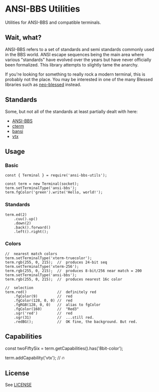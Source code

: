 # ANSI-BBS Utilities
Utilities for ANSI-BBS and compatible terminals.

## Wait, what?
ANSI-BBS refers to a set of standards and semi standards commonly used in the BBS world. ANSI escape sequences being the main area where various "standards" have evolved over the years but have never officially been formalized. This library attempts to slightly tame the anarchy.

If you're looking for something to really rock a modern terminal, this is probably not the place. You may be interested in one of the many Blessed libraries such as [neo-blessed](https://github.com/dunstad/neo-blessed) instead.

## Standards
Some, but not all of the standards at least partially dealt with here:
* [ANSI-BBS](http://ansi-bbs.org/)
* [cterm](docs/reference/cterm.txt)
* [bansi](docs/reference/bansi.txt)
* [vtx](docs/reference/vtx.txt)

## Usage
### Basic
```
const { Terminal } = require('ansi-bbs-utils');

const term = new Terminal(socket);
term.setTerminalType('ansi-bbs');
term.fgColor('green').write('Hello, world!');
```

### Standards
```
term.ed(2)
    .cuu().up()
    .down(2)
    .back().forward()
    .left().right();
```

### Colors
```
//  nearest match colors
term.setTerminalType('xterm-truecolor');
term.rgb(255, 0, 215);  //  produces 24-bit seq
term.setTerminalType('xterm-256');
term.rgb(255, 0, 215);  //  produces 8-bit/256 near match = 200
term.setTerminalType('ansi-bbs');
term.rgb(255, 0, 215);  //  produces nearest 16c color

//  selection
term.red()              //  definitely red
    .fgColor(9)         //  red
    .fgColor(128, 0, 0) //  red
    .fgRGB(128, 0, 0)   //  alias to fgColor
    .fgColor(160)       //  "Red3"
    .sgr('red')         //  red
    .sgr(31)            //  ...still red.
    .redBG();           //  OK fine, the background. But red.
```

## Capabilities
const twoFiftySix = term.getCapabilities().has('8bit-color');

term.addCapability('vtx');  //  🔥
##

## License
See [LICENSE](LICENSE)
